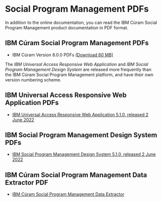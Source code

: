 # Social Program Management PDFs

In addition to the online documentation, you can read the IBM Cúram Social Program Management product documentation in PDF format.

<!-- **Note:** If the following links don't work in Google Chrome, try another browser, such as Mozilla Firefox.-->

## IBM Cúram Social Program Management PDFs

* IBM Cúram Version 8.0.0 PDFs [(Download 60 MB)](http://public.dhe.ibm.com/software/solutions/curam/8.0.0/IBM_Curam_Social_Program_Management_800_PDFs.zip)


The _IBM Universal Access Responsive Web Application_ and _IBM Social Program Management Design System_ are released more frequently than the IBM Cúram Social Program Management platform, and have their own version numbering scheme.

## IBM Universal Access Responsive Web Application PDFs

* [IBM Universal Access Responsive Web Application 5.1.0, released 2 June 2022](https://www.ibm.com/docs/en/SS8S5A/pdf/UniversalAccess_5_1_0.pdf)

## IBM Social Program Management Design System PDFs

* [IBM Social Program Management Design System 5.1.0, released 2 June 2022](https://www.ibm.com/docs/en/SS8S5A/pdf/SPM_DesignSystem_5_1_0.pdf)

## IBM Cúram Social Program Management Data Extractor PDF

* [IBM Cúram Social Program Management Data Extractor](http://public.dhe.ibm.com/software/solutions/curam/7.0.7/Data_Extractor_PDF.pdf)
